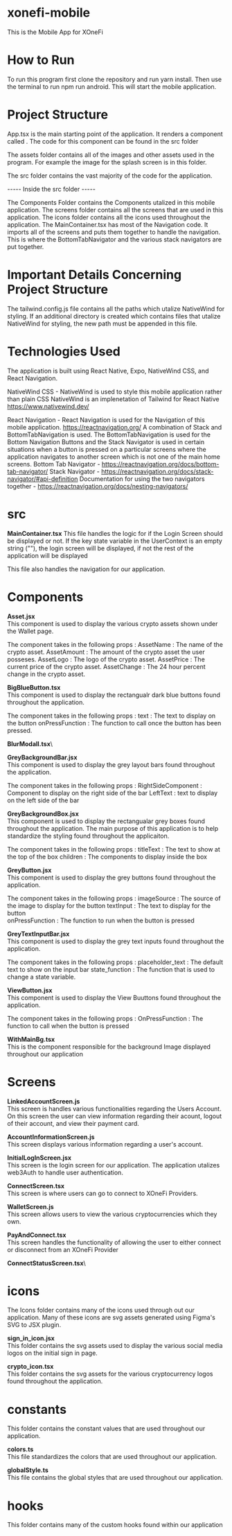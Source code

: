 # xonefi-mobile

This is the Mobile App for XOneFi

# How to Run

To run this program first clone the repository and run yarn install.
Then use the terminal to run npm run android. This will start the mobile application.

# Project Structure

App.tsx is the main starting point of the application. It renders a component called <MainContainer/>. The code for this component can be found in the src folder

The assets folder contains all of the images and other assets used in the program. For example the image for the splash screen is in this folder.

The src folder contains the vast majority of the code for the application.

----- Inside the src folder -----

The Components Folder contains the Components utalized in this mobile application.
The screens folder contains all the screens that are used in this application.
The icons folder contains all the icons used throughout the application.
The MainContainer.tsx has most of the Navigation code. It imports all of the screens and puts them together to handle the navigation. This is where the BottomTabNavigator and the various stack navigators are put together.

# Important Details Concerning Project Structure

The tailwind.config.js file contains all the paths which utalize NativeWind for styling. If an additional directory is created which contains files that utalize NativeWind for styling, the new path must be appended in this file.


# Technologies Used

The application is built using React Native, Expo, NativeWind CSS, and React Navigation.

NativeWind CSS - NativeWind is used to style this mobile application rather than plain CSS
NativeWind is an implenetation of Tailwind for React Native
https://www.nativewind.dev/

React Navigation - React Navigation is used for the Navigation of this mobile application.
https://reactnavigation.org/
A combination of Stack and BottomTabNavigation is used. The BottomTabNavigation is used for the Bottom Navigation Buttons and the Stack Navigator is used in certain situations when a button is pressed on a particular screens where the application navigates to another screen which is not one of the main home screens.
Bottom Tab Navigator - https://reactnavigation.org/docs/bottom-tab-navigator/
Stack Navigator - https://reactnavigation.org/docs/stack-navigator/#api-definition
Documentation for using the two navigators together - https://reactnavigation.org/docs/nesting-navigators/

# src
**MainContainer.tsx**
This file handles the logic for if the Login Screen should be displayed or not. If the 
key state variable in the UserContext is an empty string (""), the login screen will be displayed, if not the
rest of the application will be displayed

This file also handles the navigation for our application. 

# Components 

**Asset.jsx**\
This component is used to display the various crypto assets shown under the Wallet page. 

The component takes in the following props : 
  AssetName : The name of the crypto asset.
  AssetAmount : The amount of the crypto asset the user posseses. 
  AssetLogo : The logo of the crypto asset. 
  AssetPrice : The current price of the crypto asset.
  AssetChange : The 24 hour percent change in the crypto asset. 

**BigBlueButton.tsx**\
This component is used to display the rectangualr dark blue buttons found throughout the application. 

The component takes in the following props : 
 text : The text to display on the button
 onPressFunction : The function to call once the button has been pressed. 

**BlurModall.tsx**\

 **GreyBackgroundBar.jsx**\
This component is used to display the grey layout bars found throughout the application.

The component takes in the following props : 
 RightSideComponent : Component to display on the right side of the bar
 LeftText : text to display on the left side of the bar

**GreyBackgroundBox.jsx**\
This component is used to display the rectangualar grey boxes found throughout the application. 
The main purpose of this application is to help standardize the styling found throughout the applicaiton. 

The component takes in the following props : 
 titleText : The text to show at the top of the box
 children : The components to display inside the box

**GreyButton.jsx**\
This component is used to display the grey buttons found throughout the application.

The component takes in the following props : 
 imageSource : The source of the image to display for the button
 textInput : The text to display for the button  
 onPressFunction : The function to run when the button is pressed

**GreyTextInputBar.jsx**\
This component is used to display the grey text inputs found throughout the application.

The component takes in the following props : 
 placeholder_text : The default text to show on the input bar
 state_function : The function that is used to change a state variable. 

**ViewButton.jsx**\
This component is used to display the View Buuttons found throughout the application.

The component takes in the following props : 
 OnPressFunction : The function to call when the button is pressed

**WithMainBg.tsx**\
This is the component responsible for the background Image displayed throughout our application



# Screens 

**LinkedAccountScreen.js**\
This screen is handles various functionalities regarding the Users Account. 
On this screen the user can view information regarding their acount, logout of their account, and view their payment card. 

**AccountInformationScreen.js**\
This screen displays various information regarding a user's account.

**InitialLogInScreen.jsx**\
This screen is the login screen for our application. The application utalizes web3Auth to handle user authentication. 

**ConnectScreen.tsx**\
This screen is where users can go to connect to XOneFi Providers.

**WalletScreen.js**\
This screen allows users to view the various cryptocurrencies which they own. 

**PayAndConnect.tsx**\
This screen handles the functionality of allowing the user to either connect or disconnect from an XOneFi Provider

**ConnectStatusScreen.tsx**\






# icons
The Icons folder contains many of the icons used through out our application. Many of these icons are svg assets generated using
Figma's SVG to JSX plugin.

**sign_in_icon.jsx**\
This folder contains the svg assets used to display the various social media logos on the initial sign in page.

**crypto_icon.tsx**\
This folder contains the svg assets for the various cryptocurrency logos found throughout the application.

# constants
This folder contains the constant values that are used throughout our application. 

**colors.ts**\
This file standardizes the colors that are used throughout our application. 

**globalStyle.ts**\
This file contains the global styles that are used throughout our application.


# hooks
This folder contains many of the custom hooks found within our application







